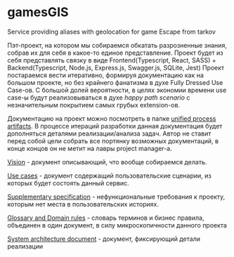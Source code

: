 # gamesGIS
Service providing aliases with geolocation for game Escape from tarkov

Пэт-проект, на котором мы собираемся обкатать разрозненные знания, собрав их для себя в какое-то единое представление. Проект будет из себя представлять связку в виде Frontend(Typescript, React, SASS) + Backend(Typescript, Node.js, Express.js, Swagger.js, SQLite, Jest)
Проект постараемся вести итеративно, формируя документацию как на большом проекте, но без крайнего фанатизма в духе Fully Dressed Use Case-ов. С большой долей вероятности, в целях экономии времени use case-ы будут реализовываться в духе *happy path scenario* с незначительным покрытием самых грубых extension-ов.

Документацию на проект можно посмотреть в папке [unified process artifacts](unified%20process%20artifacts). В процессе итераций разработки данная документация будет дополняться деталями реализации/анализа задач. Автор не ставит перед собой цели собрать все портянку возможных документаций, в конце концов он не метит на лавры project manager-а.

[Vision](unified%20process%20artifacts/1.Vision.md) - документ описывающий, что вообще собираемся делать.

[Use cases](unified%20process%20artifacts/2.Use%20cases.md) - документ содержащий пользовательские сценарии, из которых будет состоять данный сервис.

[Supplementary specification](unified%20process%20artifacts/3.Supplementary%20specification.md) - нефункциональные требования к проекту, которым нет места в пользовательских историях.

[Glossary and Domain rules](unified%20process%20artifacts/4.Glossary%20and%20Domain%20Rules.md) - словарь терминов и бизнес правила, объединен в один документ, в силу микроскопичности данного проекта

[System architecture document](unified%20process%20artifacts/5.System%20architecture%20document.md) - документ, фиксирующий детали реализации